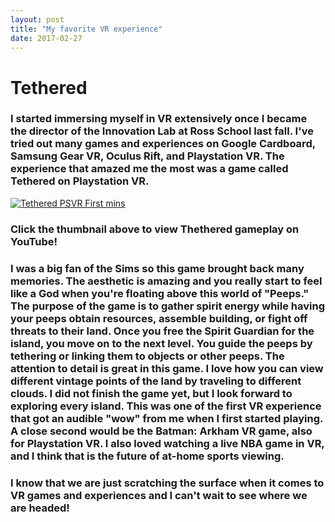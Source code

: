 ```yaml
---
layout: post
title: "My favorite VR experience"
date: 2017-02-27
---
```


# Tethered

### I started immersing myself in VR extensively once I became the director of the Innovation Lab at Ross School last fall. I've tried out many games and experiences on Google Cardboard, Samsung Gear VR, Oculus Rift, and Playstation VR. The experience that amazed me the most was a game called Tethered on Playstation VR. 


[![Tethered PSVR First mins](https://img.youtube.com/vi/4aDAtEBcfG0/0.jpg)](https://www.youtube.com/watch?v=4aDAtEBcfG0-Y "Tethered PSVR First mins")
### Click the thumbnail above to view Thethered gameplay on YouTube!

### I was a big fan of the Sims so this game brought back many memories. The aesthetic is amazing and you really start to feel like a God when you're floating above this world of "Peeps." The purpose of the game is to gather spirit energy while having your peeps obtain resources, assemble building, or fight off threats to their land. Once you free the Spirit Guardian for the island, you move on to the next level. You guide the peeps by tethering or linking them to objects or other peeps. The attention to detail is great in this game. I love how you can view different vintage points of the land by traveling to different clouds. I did not finish the game yet, but I look forward to exploring every island. This was one of the first VR experience that got an audible "wow" from me when I first started playing. A close second would be the Batman: Arkham VR game, also for Playstation VR. I also loved watching a live NBA game in VR, and I think that is the future of at-home sports viewing. 

### I know that we are just scratching the surface when it comes to VR games and experiences and I can't wait to see where we are headed!
